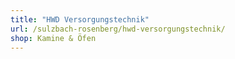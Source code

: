 ```yaml
---
title: "HWD Versorgungstechnik"
url: /sulzbach-rosenberg/hwd-versorgungstechnik/
shop: Kamine & Öfen
---
```

